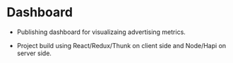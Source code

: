 # Dashboard 

 * Publishing dashboard for visualizaing advertising metrics.
 
 * Project build using React/Redux/Thunk on client side and Node/Hapi on server side.


 